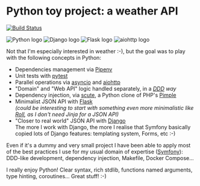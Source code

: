 # Python toy project: a weather API

[![Build Status](https://travis-ci.org/DrBenton/python-toy-project.svg?branch=master)](https://travis-ci.org/DrBenton/python-toy-project)


![Python logo](https://i2.wp.com/www.genohm.com/wp-content/uploads/2017/03/logo_python.png?resize=201%2C200)
![Django logo](http://www.tivix.com/uploads/images/django.width-200.png)
![Flask logo](https://iotbytes.files.wordpress.com/2016/08/flask.png?w=150&h=150)
![aiohttp logo](http://aiohttp.readthedocs.io/en/stable/_static/aiohttp-icon-128x128.png)


Not that I'm especially interested in weather :-), but the goal was to play with the following concepts in Python:
 * Dependencies management via [Pipenv](https://docs.pipenv.org/)
 * Unit tests with [pytest](https://docs.pytest.org/en/latest/)
 * Parallel operations via [asyncio](https://docs.python.org/3/library/asyncio.html) and [aiohttp](http://aiohttp.readthedocs.io/en/stable/index.html)
 * "Domain" and "Web API" logic handled separately, in a _[DDD](https://en.wikipedia.org/wiki/Domain-driven_design) way_
 * Dependency injection, via [scute](https://github.com/DrBenton/scute), a Python clone of PHP's [Pimple](https://pimple.symfony.com/)
 * Minimalist JSON API with [Flask](http://flask.pocoo.org/)  
   _(could be interesting to start with something even more minimalistic like [Roll](http://roll.readthedocs.io/en/latest/), as I don't need Jinja for a JSON API)_
 * "Closer to real world" JSON API with [Django](https://docs.djangoproject.com)  
   The more I work with Django, the more I realise that Symfony basically copied lots of Django features: templating system, Forms, etc :-)

Even if it's a dummy and very small project I have been able to apply most of the best practices I use for my usual domain of expertise ([Symfony](http://symfony.com/what-is-symfony)): DDD-like development, dependency injection, Makefile, Docker Compose...

I really enjoy Python! Clear syntax, rich stdlib, functions named arguments, type hinting, coroutines... Great stuff! :-)
